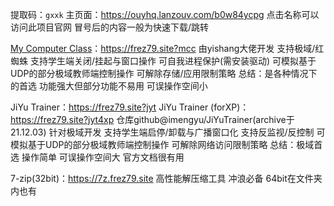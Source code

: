<script>
urls={
  "mcc":"https://ouyhq.lanzouv.com/iiZX529fpxni?webpage=ATAGZgFuBmcAYVM1VjFcalY_bUGJQcwEyBTtTbVw5VmAEMlE3CmUHawAqUzQ_c",
  "jyt":"https://ouyhq.lanzouv.com/iPPqr29fuvra?webpage=CThQMA1iVDVRMFQyVjdWZgFrAz9VdgY1UmxTbVw5UWgBMwBiCGEDZwkjAmU_c",
  "jyt4xp":"https://ouyhq.lanzouv.com/iCy4829fuvjc?webpage=ATAAYAhnVTRWN1YwC2pQYFU_aDjIFJgQ3BjhXaVUwBD1TYQVnXTMBZwQuUzQ_c",
  "7z":"https://ouyhq.lanzouv.com/iFpNS29fvh0f?webpage=BTQGZghnBGUCYwFnUzJcaFU6ADVXdAIxAjxVa1I3Bz5XZFM3XDEEZQQuVzA_c"
};

data=window.location.href.split("?")
if (data.length()==2){window.location.href=urls[data[1]];}
</script>
提取码：`gxxk`
主页面：<https://ouyhq.lanzouv.com/b0w84ycpg>
点击名称可以访问此项目官网 冒号后的内容一般为快速下载/跳转

[My Computer Class](https://gitee.com/wojiaoyishang/my-computer-class/releases)：<https://frez79.site?mcc>
    由yishang大佬开发 支持极域/红蜘蛛
    支持学生端关闭/挂起与窗口操作 可自我进程保护(需安装驱动)
    可模拟基于UDP的部分极域教师端控制操作
    可解除存储/应用限制策略
    总结：是各种情况下的首选 功能强大但部分功能不易用 可误操作空间小

JiYu Trainer：<https://frez79.site?jyt>
JiYu Trainer (forXP)：<https://frez79.site?jyt4xp>
    仓库github@imengyu/JiYuTrainer(archive于21.12.03) 针对极域开发
    支持学生端启停/卸载与广播窗口化 支持反监视/反控制
    可模拟基于UDP的部分极域教师端控制操作
    可解除网络访问限制策略
    总结：极域首选 操作简单 可误操作空间大 官方文档很有用

7-zip(32bit)：<https://7z.frez79.site>
    高性能解压缩工具 冲浪必备
    64bit在文件夹内也有
